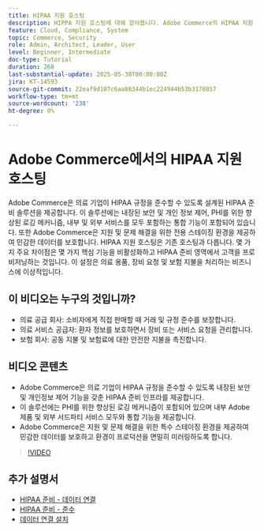 ```yaml
---
title: HIPAA 지원 호스팅
description: HIPPA 지원 호스팅에 대해 알아봅니다. Adobe Commerce의 HIPAA 지원 솔루션은 의료 비즈니스에 안전하고 규정을 준수하는 전자 상거래를 보장합니다.
feature: Cloud, Compliance, System
topic: Commerce, Security
role: Admin, Architect, Leader, User
level: Beginner, Intermediate
doc-type: Tutorial
duration: 268
last-substantial-update: 2025-05-30T00:00:00Z
jira: KT-14593
source-git-commit: 22eaf9d107c6aa80344b1ec224944b53b3178857
workflow-type: tm+mt
source-wordcount: '238'
ht-degree: 0%

---
```



# Adobe Commerce에서의 HIPAA 지원 호스팅

Adobe Commerce은 의료 기업이 HIPAA 규정을 준수할 수 있도록 설계된 HIPAA 준비 솔루션을 제공합니다. 이 솔루션에는 내장된 보안 및 개인 정보 제어, PHI를 위한 향상된 로깅 메커니즘, 내부 및 외부 서비스를 모두 포함하는 통합 기능이 포함되어 있습니다. 또한 Adobe Commerce은 지원 및 문제 해결을 위한 전용 스테이징 환경을 제공하여 민감한 데이터를 보호합니다. HIPAA 지원 호스팅은 기존 호스팅과 다릅니다. 몇 가지 주요 차이점은 몇 가지 핵심 기능을 비활성화하고 HIPAA 준비 영역에서 고객을 프로비저닝하는 것입니다. 이 설정은 의료 용품, 장비 요청 및 보험 지불을 처리하는 비즈니스에 이상적입니다.

## 이 비디오는 누구의 것입니까?

* 의료 공급 회사: 소비자에게 직접 판매할 때 거래 및 규정 준수를 보장합니다.
* 의료 서비스 공급자: 환자 정보를 보호하면서 장비 또는 서비스 요청을 관리합니다.
* 보험 회사: 공동 지불 및 보험료에 대한 안전한 지불을 촉진합니다.

## 비디오 콘텐츠

* Adobe Commerce은 의료 기업이 HIPAA 규정을 준수할 수 있도록 내장된 보안 및 개인정보 제어 기능을 갖춘 HIPAA 준비 인프라를 제공합니다.
* 이 솔루션에는 PHI를 위한 향상된 로깅 메커니즘이 포함되어 있으며 내부 Adobe 제품 및 외부 서드파티 서비스 모두와 통합 기능을 제공합니다.
* Adobe Commerce은 지원 및 문제 해결을 위한 특수 스테이징 환경을 제공하여 민감한 데이터를 보호하고 환경이 프로덕션을 면밀히 미러링하도록 합니다.

>[!VIDEO](https://video.tv.adobe.com/v/3463177/?learn=on&enablevpops)

## 추가 설명서

* [HIPAA 준비 - 데이터 연결](https://experienceleague.adobe.com/ko/docs/commerce/data-connection/hipaa-readiness)
* [HIPAA 준비 - 준수](https://experienceleague.adobe.com/ko/docs/commerce-admin/start/compliance/hipaa-ready-service/overview)
* [데이터 연결 설치](https://experienceleague.adobe.com/ko/docs/commerce/data-connection/fundamentals/install)

